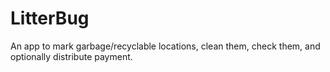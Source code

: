 LitterBug
===========

An app to mark garbage/recyclable locations, clean them, check them, and optionally distribute payment.
